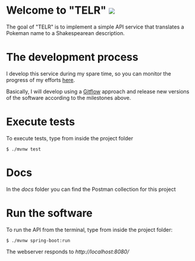 # Welcome to "TELR" ![](https://img.shields.io/github/v/tag/lordkada/telr)

The goal of "TELR" is to implement a simple API service that translates a Pokeman name to a Shakespearean description.

# The development process

I develop this service during my spare time, so you can monitor the progress of my efforts [here](https://github.com/lordkada/telr/milestones?direction=asc&sort=due_date&state=open).

Basically, I will develop using a [Gitflow](https://leanpub.com/git-flow/read) approach and release new versions of the software according to the milestones above.

# Execute tests

To execute tests, type from inside the project folder
```
$ ./mvnw test
```

# Docs

In the _docs_ folder you can find the Postman collection for this project

# Run the software

To run the API from the terminal, type from inside the project folder:

```
$ ./mvnw spring-boot:run
```

The webserver responds to _http://localhost:8080/_